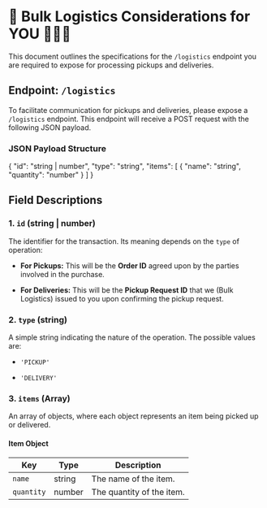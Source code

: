 # 🚚 Bulk Logistics Considerations for YOU 🫵🫵🫵

This document outlines the specifications for the `/logistics` endpoint you are required to expose for processing pickups and deliveries.

## Endpoint: `/logistics`

To facilitate communication for pickups and deliveries, please expose a `/logistics` endpoint. This endpoint will receive a POST request with the following JSON payload.

### JSON Payload Structure

{
  "id": "string | number",
  "type": "string",
  "items": [
    {
      "name": "string",
      "quantity": "number"
    }
  ]
}


## Field Descriptions

### 1. `id` (string | number)

The identifier for the transaction. Its meaning depends on the `type` of operation:

* **For Pickups:** This will be the **Order ID** agreed upon by the parties involved in the purchase.

* **For Deliveries:** This will be the **Pickup Request ID** that we (Bulk Logistics) issued to you upon confirming the pickup request.

### 2. `type` (string)

A simple string indicating the nature of the operation. The possible values are:

* `'PICKUP'`

* `'DELIVERY'`

### 3. `items` (Array)

An array of objects, where each object represents an item being picked up or delivered.

#### Item Object

| Key | Type | Description |
| --- | --- | --- |
| `name` | string | The name of the item. |
| `quantity` | number | The quantity of the item. |